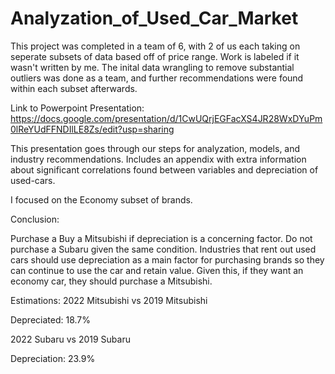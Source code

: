 # Analyzation_of_Used_Car_Market

This project was completed in a team of 6, with 2 of us each taking on seperate subsets of data based off of price range. 
Work is labeled if it wasn't written by me. The inital data wrangling to remove substantial outliers was done as a team, and further recommendations were found within each subset afterwards. 

Link to Powerpoint Presentation: https://docs.google.com/presentation/d/1CwUQrjEGFacXS4JR28WxDYuPm0lReYUdFFNDIlLE8Zs/edit?usp=sharing 

This presentation goes through our steps for analyzation, models, and industry recommendations. Includes an appendix with extra information about significant correlations found between variables and depreciation of used-cars. 

I focused on the Economy subset of brands. 

Conclusion:

Purchase a Buy a Mitsubishi if depreciation is a concerning factor. Do not purchase a Subaru given the same condition. Industries that rent out used cars should use depreciation as a main factor for purchasing brands so they can continue to use the car and retain value. Given this, if they want an economy car, they should purchase a Mitsubishi. 

Estimations:
2022 Mitsubishi vs 2019 Mitsubishi

Depreciated: 18.7%

2022 Subaru vs 2019 Subaru

Depreciation: 23.9%

